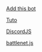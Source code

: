 [Add this bot](https://discordapp.com/oauth2/authorize?client_id=283167523782787072&scope=bot&permissions=2146958591)

[Tuto](https://youtu.be/errnVwm_3mI)

[DiscordJS](https://discord.js.org/#/docs/main/stable/general/welcome)

[battlenet.js](https://www.npmjs.com/package/battlenet.js)